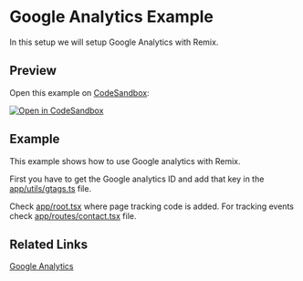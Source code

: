 # Google Analytics Example

In this setup we will setup Google Analytics with Remix.

## Preview

Open this example on [CodeSandbox](https://codesandbox.com):

[![Open in CodeSandbox](https://codesandbox.io/static/img/play-codesandbox.svg)](https://codesandbox.io/s/github/remix-run/remix/tree/main/examples/google-analytics)

## Example

This example shows how to use Google analytics with Remix.

First you have to get the Google analytics ID and add that key in the [app/utils/gtags.ts](./app/utils/gtags.client.ts) file.

Check [app/root.tsx](./app/root.tsx) where page tracking code is added. For tracking events check [app/routes/contact.tsx](./app/routes/contact.tsx) file.

## Related Links

[Google Analytics](https://analytics.google.com/analytics/web/)
